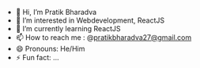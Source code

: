 - 👋 Hi, I’m Pratik Bharadva
- 👀 I’m interested in Webdevelopment, ReactJS
- 🌱 I’m currently learning ReactJS
- 📫 How to reach me : @pratikbharadva27@gmail.com
- 😄 Pronouns: He/Him
- ⚡ Fun fact: ...

<!---
PratikBharadva/PratikBharadva is a ✨ special ✨ repository because its `README.md` (this file) appears on your GitHub profile.
You can click the Preview link to take a look at your changes.
--->
